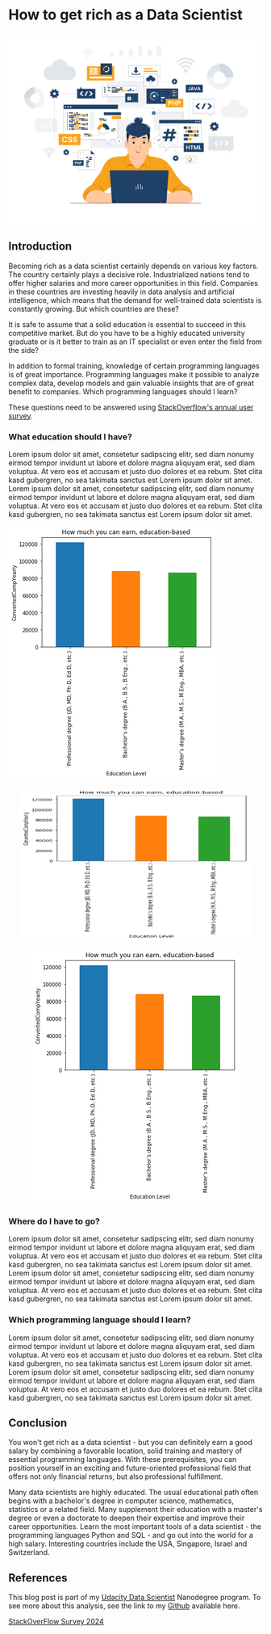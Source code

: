 # How to get rich as a Data Scientist

![Coding](https://github.com/techdataman/techdataman.github.io/blob/main/_posts/_img/01_Programmer.jpg?raw=true)

## Introduction

Becoming rich as a data scientist certainly depends on various key factors. The country certainly plays a decisive role. Industrialized nations tend to offer higher salaries and more career opportunities in this field. Companies in these countries are investing heavily in data analysis and artificial intelligence, which means that the demand for well-trained data scientists is constantly growing. But which countries are these?

It is safe to assume that a solid education is essential to succeed in this competitive market. But do you have to be a highly educated university graduate or is it better to train as an IT specialist or even enter the field from the side?

In addition to formal training, knowledge of certain programming languages is of great importance. Programming languages make it possible to analyze complex data, develop models and gain valuable insights that are of great benefit to companies. Which programming languages should I learn?

These questions need to be answered using [StackOverflow's annual user survey](https://survey.stackoverflow.co/2024). 

### What education should I have?
Lorem ipsum dolor sit amet, consetetur sadipscing elitr, sed diam nonumy eirmod tempor invidunt ut labore et dolore magna aliquyam erat, sed diam voluptua. At vero eos et accusam et justo duo dolores et ea rebum. Stet clita kasd gubergren, no sea takimata sanctus est Lorem ipsum dolor sit amet. Lorem ipsum dolor sit amet, consetetur sadipscing elitr, sed diam nonumy eirmod tempor invidunt ut labore et dolore magna aliquyam erat, sed diam voluptua. At vero eos et accusam et justo duo dolores et ea rebum. Stet clita kasd gubergren, no sea takimata sanctus est Lorem ipsum dolor sit amet.

![Education](https://github.com/techdataman/techdataman.github.io/blob/main/_posts/_img/02_Education.png?raw=true)

<p align="center">
  <img width="460" height="300" src="https://github.com/techdataman/techdataman.github.io/blob/main/_posts/_img/02_Education.png?raw=true">
</p>

<div align="center">
	<img src="https://github.com/techdataman/techdataman.github.io/blob/main/_posts/_img/02_Education.png?raw=true">
</div>

### Where do I have to go?
Lorem ipsum dolor sit amet, consetetur sadipscing elitr, sed diam nonumy eirmod tempor invidunt ut labore et dolore magna aliquyam erat, sed diam voluptua. At vero eos et accusam et justo duo dolores et ea rebum. Stet clita kasd gubergren, no sea takimata sanctus est Lorem ipsum dolor sit amet. Lorem ipsum dolor sit amet, consetetur sadipscing elitr, sed diam nonumy eirmod tempor invidunt ut labore et dolore magna aliquyam erat, sed diam voluptua. At vero eos et accusam et justo duo dolores et ea rebum. Stet clita kasd gubergren, no sea takimata sanctus est Lorem ipsum dolor sit amet.

### Which programming language should I learn?
Lorem ipsum dolor sit amet, consetetur sadipscing elitr, sed diam nonumy eirmod tempor invidunt ut labore et dolore magna aliquyam erat, sed diam voluptua. At vero eos et accusam et justo duo dolores et ea rebum. Stet clita kasd gubergren, no sea takimata sanctus est Lorem ipsum dolor sit amet. Lorem ipsum dolor sit amet, consetetur sadipscing elitr, sed diam nonumy eirmod tempor invidunt ut labore et dolore magna aliquyam erat, sed diam voluptua. At vero eos et accusam et justo duo dolores et ea rebum. Stet clita kasd gubergren, no sea takimata sanctus est Lorem ipsum dolor sit amet.

## Conclusion
You won't get rich as a data scientist - but you can definitely earn a good salary by combining a favorable location, solid training and mastery of essential programming languages. With these prerequisites, you can position yourself in an exciting and future-oriented professional field that offers not only financial returns, but also professional fulfillment.

Many data scientists are highly educated. The usual educational path often begins with a bachelor's degree in computer science, mathematics, statistics or a related field. Many supplement their education with a master's degree or even a doctorate to deepen their expertise and improve their career opportunities. Learn the most important tools of a data scientist - the programming languages Python and SQL - and go out into the world for a high salary. Interesting countries include the USA, Singapore, Israel and Switzerland.

## References
This blog post is part of my [Udacity Data Scientist](https://www.udacity.com/course/data-scientist-nanodegree--nd025) Nanodegree program. To see more about this analysis, see the link to my [Github](https://github.com/TechDataMan/BlogPost) available here.

[StackOverFlow Survey 2024](https://survey.stackoverflow.co/2024)


